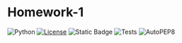 # Homework-1
![Python](https://img.shields.io/badge/python-3670A0?style=for-the-badge&logo=python&logoColor=ffdd54)
[![License](https://img.shields.io/badge/License-Apache_2.0-blue.svg)](https://opensource.org/licenses/Apache-2.0)
![Static Badge](https://img.shields.io/badge/Ubuntu-E95420?style=for-the-badge&logo=ubuntu&logoColor=white)
![Tests](https://github.com/NCSU-CSC510-Group-BHAKQH/Homework-1/actions/workflows/test.yml/badge.svg?event=push)
![AutoPEP8](https://github.com/NCSU-CSC510-Group-BHAKQH/Homework-1/actions/workflows/lint.yml/badge.svg)
